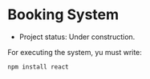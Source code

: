 <h1>Booking System</h1>

- Project status: Under construction.

For executing the system, yu must write:

```npm install react```
